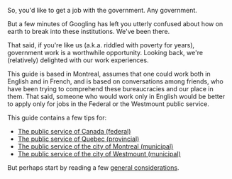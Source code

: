 ---
---
So, you'd like to get a job with the government. Any government.

But a few minutes of Googling has left you utterly confused about how on earth to break into these institutions. We've been there.

That said, if you're like us (a.k.a. riddled with poverty for years), government work is a worthwhile opportunity. Looking back, we're (relatively) delighted with our work experiences.

This guide is based in Montreal, assumes that one could work both in English and in French, and is based on conversations among friends, who have been trying to comprehend these bureaucracies and our place in them. That said, someone who would work only in English would be better to apply only for jobs in the Federal or the Westmount public service.

This guide contains a few tips for:
* [The public service of Canada (federal)](/federal)
* [The public service of Quebec (provincial)](/quebec)
* [The public service of the city of Montreal (municipal)](/montreal)
* [The public service of the city of Westmount (municipal)](/westmount)

But perhaps start by reading a few [general considerations](/general).

